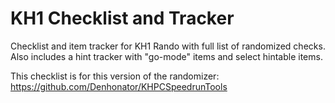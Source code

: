 # KH1 Checklist and Tracker

Checklist and item tracker for KH1 Rando with full list of randomized checks.
Also includes a hint tracker with "go-mode" items and select hintable items.

This checklist is for this version of the randomizer: https://github.com/Denhonator/KHPCSpeedrunTools
